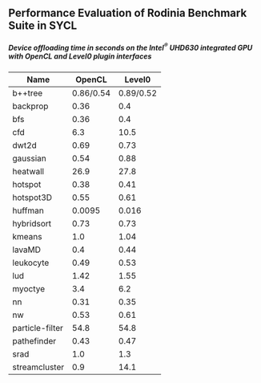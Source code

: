 ##  Performance Evaluation of Rodinia Benchmark Suite in SYCL

##### Device offloading time in seconds on the Intel<sup>®</sup> UHD630 integrated GPU with OpenCL and Level0 plugin interfaces
| Name | OpenCL | Level0 |
| --- | --- | --- | 
| b++tree | 0.86/0.54 | 0.89/0.52 |
| backprop | 0.36 | 0.4 | 
| bfs | 0.36 | 0.4 | 
| cfd | 6.3 | 10.5 |
| dwt2d | 0.69 | 0.73 |
| gaussian | 0.54 | 0.88 |
| heatwall | 26.9 | 27.8 |
| hotspot | 0.38 | 0.41 |
| hotspot3D | 0.55 | 0.61 |
| huffman | 0.0095 | 0.016 |
| hybridsort | 0.73 | 0.73 |
| kmeans | 1.0 | 1.04 |
| lavaMD | 0.4 | 0.44 |
| leukocyte | 0.49 | 0.53 |
| lud | 1.42 | 1.55 |
| myoctye | 3.4 | 6.2 |
| nn | 0.31 | 0.35 |
| nw | 0.53 | 0.61 |
| particle-filter | 54.8 | 54.8 |
| pathefinder | 0.43 | 0.47 |
| srad | 1.0 | 1.3 |
| streamcluster | 0.9 | 14.1 |

